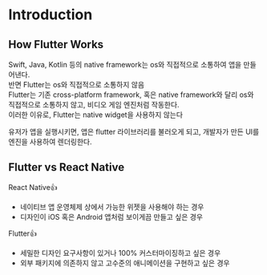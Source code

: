 # Introduction

## How Flutter Works
Swift, Java, Kotlin 등의 native framework는 os와 직접적으로 소통하여 앱을 만들어낸다.  
반면 Flutter는 os와 직접적으로 소통하지 않음  
Flutter는 기존 cross-platform framework, 혹은 native framework와 달리 os와 직접적으로 소통하지 않고, 비디오 게임 엔진처럼 작동한다.  
이러한 이유로, Flutter는 native widget을 사용하지 않는다  


유저가 앱을 실행시키면, 앱은 flutter 라이브러리를 불러오게 되고, 개발자가 만든 UI를 엔진을 사용하여 렌더링한다.  



## Flutter vs React Native
React Native👍
- 네이티브 앱 운영체제 상에서 가능한 위젯을 사용해야 하는 경우  
- 디자인이 iOS 혹은 Android 앱처럼 보이게끔 만들고 싶은 경우  

Flutter👍
- 세밀한 디자인 요구사항이 있거나 100% 커스터마이징하고 싶은 경우
- 외부 패키지에 의존하지 않고 고수준의 애니메이션을 구현하고 싶은 경우